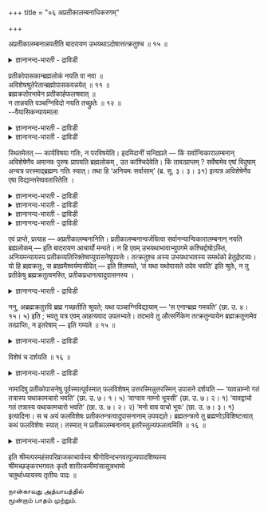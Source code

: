 +++
title = "०६ अप्रतीकालम्बनाधिकरणम्"

+++

अप्रतीकालम्बनान्नयतीति बादरायण उभयथाऽदोषात्तत्क्रतुश्च ॥ १५ ॥  
<details><summary>ज्ञानानन्द-भारती - द्राविडी</summary>

अप्रदीगालम्बनान्नयदीदि पादरायण उबयदाअदोषात्तत्क्रदुच्च ॥ १५ ॥
</details>

प्रतीकोपासकान्ब्रह्मलोकं नयति वा नवा ॥  
अविशेषश्रुतेरेतान्ब्रह्मोपासकवन्नयेत् ॥ ११ ॥  
ब्रह्मक्रतोरभावेन प्रतीकार्हफलश्रवात् ॥  
न तान्नयति पञ्चग्निविदो नयति तच्छ्रुतेः ॥ १२ ॥  
--वैयासिकन्यायमाला

<details><summary>ज्ञानानन्द-भारती - द्राविडी</summary>

पिरदीगत्तै उबासिक्किऱवर्गळै पिरह्मलोगम् कॊण्डु पोगिऱाऩा? अल्लदु
किडैयादा? वित्यासप् पडुत्ति सुरुदियिल्लादबडियाल्, पिरह्मत्तै उबासिक्
किऱवर्गळैप् पोलवे, इवर्गळैयुम् कॊण्डु पोवाऩ्।
</details>

<details><summary>ज्ञानानन्द-भारती - द्राविडी</summary>

पिरह्मम् ऎऩ्ऱ पावऩैयिल्लाददिऩालुम्, पिरदीगङ्ग ळुक्कुत् तक्कबडि पलऩ्गळ्
सॊल्लियिरुप्पदालुम्, अवर्गळै कॊण्डु पोवदिल्लै। पञ्जाक्ऩियऱिन्दवर्गळै
कॊण्डु पोगिऱाऩ्, अदऱ्कु सुरुदियिरुप्पदाल्।
</details>

स्थितमेतत् — कार्यविषया गतिः, न परविषयेति। इदमिदानीं सन्दिह्यते — किं
सर्वान्विकारालम्बनान् अविशेषेणैव अमानवः पुरुषः प्रापयति ब्रह्मलोकम् , उत
कांश्चिदेवेति। किं तावत्प्राप्तम् ? सर्वेषामेव एषां विदुषाम् अन्यत्र
परस्माद्ब्रह्मणः गतिः स्यात्। तथा हि ‘अनियमः सर्वासाम्’ (ब्र. सू. ३।
३। ३१) इत्यत्र अविशेषेणैव एषा विद्यान्तरेष्ववतारितेति ।

<details><summary>ज्ञानानन्द-भारती - द्राविडी</summary>

(अमाऩव पुरुषऩ् उबासगर्गळै पिरह्मलो कत्तिऱ्कु अऴैत्तुच् चॆल्गिऱाऩ् ऎऩ्ऱु
कूऱप्पट्टदु। इदिल् पिरदीगोबासगर्गळ्, पिरह्मोबासगर्गळ् ऎल्लो रैयुम्
पिरह्मलोगत्तिऱ्कु अऴैत्तुच्चॆल्गिऱाऩा, अल्लदु
पिरदीगोबासगर्गळैविट्टुविट्टु पिरह्मो पासगर्गळै मट्टुम् अऴैत्तुच्
चॆल्गिऱाऩा ऎऩ्ऱु सन्देहम्। सुरुदियिल् पॊदुवागच् चॊल्लियिरुप्पदाल् ऎल्ला
उबासगर्गळैयुम् अऴैत्तुच् चॆल्गिऱाऩ् ऎऩ्ऱु पूर्वबक्षम्।
</details>

<details><summary>ज्ञानानन्द-भारती - द्राविडी</summary>

तत्क्रदु न्यायप्पडि प्रह्मत्तै उबासिक्किऱवऩ् ताऩ् पिरह्मलोगम्
सॆल्लमुडियुम्। पिरदीगोबासगऩ् पिरह्मलोगम् सॆल्लमुडियादु। पिरदीगोबासगऩ्
अर्सिरादि मार्गत्तिल् सॆऩ्ऱालुम् वित्युत्लोगंवरै ताऩ् सॆल्वाऩ्
पिरह्मलोगम् सॆल्लमाट्टाऩ्। पिरह् मोबासगऩैत्ताऩ् पिरह्मलोगत्तिऱ्कु
अऴैत्तुच् चॆल्वाऩ्। पिरदीगोबासऩत्तिल् अन्दन्द पिरदीगत्तिऱ्कुत् तक्कबडि
पलऩिल् तारदम्यम् उण्डु। पिरह्मोबासऩ पलऩिल् तारदम्यम् किडैयादु।
पञ्जाक्ऩिवित्यैयिल् पिरह्मोबासऩमिल्लाविट्टालुम् तऩिप्पट्ट विदि
इरुप्पदाल् अङ्गु मट्टुम् पिरह्मलोग पलऩ् उण्डु ऎऩ्ऱु सित्तान्दम्।)
</details>

<details><summary>ज्ञानानन्द-भारती - द्राविडी</summary>

कदि ऎऩ्बदु कार्य पिरह्म विषयम्, परबिरह्म विषयमिल्लैयॆऩ्ऱु
एऱ्पट्टुविट्टदु। इप्पॊऴुदु कार्यत्तै अवलम्बिक्किऱ ऎल्लारैयुमे
वित्यासमऩ्ऩियिल् अमाऩवबुरुषऩ् पिरह्मलोगम् कॊण्डु पोय् सेर्क्किऱाऩा?
अल्लदु सिलर्गळैत्ताऩा? ऎऩ्ऱ इदु सन्देहिक्कप्पडुगिऱदु।
</details>

<details><summary>ज्ञानानन्द-भारती - द्राविडी</summary>

पूर्वबक्षम्: ऎदु नियायम्? परबिरह्मत्तैत्तविर वेऱु उबासगर्गळ्
ऎल्लोरुक्कुमे कदि इरुक्कुम्। अप्पडिये “ऎल्लावऱ्ऱिऱ्कुम् नियममऩ्ऩियिल्"
(सूत्रम् III ३-३१) ऎऩ्ऱ विडत्तिल् विसेषमिल्लामले वेऱु उबासऩै विषयमागवुम्
इन्द कदि सॊल्लप् पट्टिरुक्किऱदे।
</details>

एवं प्राप्ते, प्रत्याह — अप्रतीकालम्बनानिति। प्रतीकालम्बनान्वर्जयित्वा
सर्वानन्यान्विकारालम्बनान् नयति ब्रह्मलोकम् — इति बादरायण आचार्यो
मन्यते। न हि एवम् उभयथाभावाभ्युपगमे कश्चिद्दोषोऽस्ति, अनियमन्यायस्य
प्रतीकव्यतिरिक्तेष्वप्युपासनेषूपपत्तेः। तत्क्रतुश्च अस्य उभयथाभावस्य
समर्थको हेतुर्द्रष्टव्यः। यो हि ब्रह्मक्रतुः, स ब्राह्ममैश्वर्यमासीदेत्
— इति श्लिष्यते, ‘तं यथा यथोपासते तदेव भवति’ इति श्रुतेः, न तु प्रतीकेषु
ब्रह्मक्रतुत्वमस्ति, प्रतीकप्रधानत्वादुपासनस्य ।

<details><summary>ज्ञानानन्द-भारती - द्राविडी</summary>

सित्तान्दम्: इप्पडि वरुम्बोदु पदिल् सॊल् किऱार्: "पिरदीगत्तै
अवलम्बिक्कादवर्गळै" ऎऩ्ऱु। पिरदीगत्तै अवलम्बिक्किऱवर्गळै विलक्किविट्टु,
कार्यत्तै अवलम्बिक्कुम् मऱ्ऱ ऎल्लारैयुम् पिरह्म लोगम् अऴैत्तुच्
चॆल्गिऱाऩ् ऎऩ्ऱु पादरायण आसार्यार् ऎण्णुगिऱार्। इव्विदम् इरण्डु
विदमागवुमि रुक्किऱदॆऩ्ऱु ऒप्पुक्कॊळ्वदिऩाल् ऎव्विद तोषमुम् किडैयादल्लवा?
नियममिल्लै ऎऩ्ऱ नियायत्तिऱ्कु पिरदीगत्तै तविर वेऱु उबासऩै कळिलेये
पॊरुन्दुमाऩदिऩाल्। इन्द इरण्डुविदमा यिरुप्पदऱ्कु “अदऩ् ऎण्णम्” ऎऩ्बदुम्
समर्त्तऩम् सॆय्यक्कूडिय कारणमॆऩ्ऱु अऱियवेण्डुम्। 'अदै ऎप्पडि ऎप्पडि
उबासिक्किऱाऩो अदागवे आगिऱाऩ्' ऎऩ्ऱ सुरुदिप्पडि ऎवऩ् पिरह्मत्तैये ऎण्णिक्
कॊण्डिरुक्किऱाऩो अवऩ् पिरह्मत्तिऩ् ऐसुवर्यत्तै अडैवाऩ् ऎऩ्बदु
पॊरुन्दुम्। पिरदीगङ्गळिलो पिरह्म त्याऩमिल्लै, अन्द उबासऩैयिल
पिरदीगत्तिऱ्के पिरादाऩ्यमिरुप्पदाल्।
</details>

ननु, अब्रह्मक्रतुरपि ब्रह्म गच्छतीति श्रूयते; यथा पञ्चाग्निविद्यायाम् —
‘स एनान्ब्रह्म गमयति’ (छा. उ. ४। १५। ५) इति ; भवतु यत्र एवम् आहत्यवाद
उपलभ्यते। तदभावे तु औत्सर्गिकेण तत्क्रतुन्यायेन ब्रह्मक्रतूनामेव
तत्प्राप्तिः, न इतरेषाम् — इति गम्यते ॥ १५ ॥

<details><summary>ज्ञानानन्द-भारती - द्राविडी</summary>

पिरह्मत्तै ऎण्णादवऩ्गूड पिरह्मत्तै अडैगिऱाऩ् ऎऩ्ऱु पञ्जाक्ऩि वित्यैयिल्
‘अवऩ् इवर्गळै पिरह्मत्तै अडैविक्किऱाऩ्' (सान्। IV १५-५) ऎऩ्ऱु
सॊल्लप्पट्टिरुक्किऱदे? ऎऩ्ऱाल् ऎन्दविडत्तिल् इव्विदम् तऩियाऩ उबदेसम्
सॊल्लप्पट्टिरुक्किऱदो, अङ्गु अप्पडियिरुक्कट्टुम्। अप्पडियिल्लादबोदु
पॊदुवा युळ्ळ “अदऩ् ऎण्णम्” ऎऩऱ नियायप्पडि पिरह्मत् तिल्
ऎण्णमुळ्ळवर्गळुक्कुत्ताऩ् पिरह्मत्तै अडैदल्, मऱ्ऱवर्गळुक्कु इल्लैयॆऩ्ऱु
तॆरिगिऱदु।
</details>

विशेषं च दर्शयति ॥ १६ ॥  
<details><summary>ज्ञानानन्द-भारती - द्राविडी</summary>

विसे षम् स तर्सयदि ॥ १६ ॥
</details>

नामादिषु प्रतीकोपासनेषु पूर्वस्मात्पूर्वस्मात् फलविशेषम्
उत्तरस्मिन्नुत्तरस्मिन् उपासने दर्शयति — ‘यावन्नाम्नो गतं तत्रास्य
यथाकामचारो भवति’ (छा. उ. ७। १। ५) ‘वाग्वाव नाम्नो भूयसी’ (छा. उ. ७।
२। १) ‘यावद्वाचो गतं तत्रास्य यथाकामचारो भवति’ (छा. उ. ७। २। २) ‘मनो
वाव वाचो भूयः’ (छा. उ. ७। ३। १) इत्यादिना। स च अयं फलविशेषः
प्रतीकतन्त्रत्वादुपासनानाम् उपपद्यते। ब्रह्मतन्त्रत्वे तु
ब्रह्मणोऽविशिष्टत्वात् कथं फलविशेषः स्यात्। तस्मात् न प्रतीकालम्बनानाम्
इतरैस्तुल्यफलत्वमिति ॥ १६ ॥

<details><summary>ज्ञानानन्द-भारती - द्राविडी</summary>

नामम् मुदलाऩ पिरदीग उबासऩैगळिल् मुऩ् मुऩ् उळ्ळदिलिरुन्दु मेल् मेल् उळ्ळ
उबासऩैगळिल् पलऩिल् विसेषत्तैक् काट्टुगिऱदु। “ऎव्वळवु तूरम् नामत्तिऱ्कु
पोक्कु उण्डो अङ्गे इवऩुक्कु इष्टप्पडि सञ्जारम् उण्डु" (सान्। VII १-५)
ऎऩ्ऱु, “वाक् नामत्तैविड पॆरिदल्लवा?" (VII२-१) "ऎव्वळवु तूरम्
वाक्कुक्कुप् पोक्कुउण्डो अङ्गे इवऩुक्कु इष्टप्पडि सञ्जारम् उण्डु" (सान्
VII-२-२) "मऩसो वाक्कैविड पॆरिदु" (VII-३-१) ऎऩ्बदु मुदलाऩदिऩाल्। इन्द
पलऩिलुळ्ळ विसेषम् उबासऩैगळ् पिरदीगत् तिऱ्कु कट्टुप्पट्टिरुप्पदाल्
पॊरुन्दक्कूडियदे। पिरह् मत्तैप् पॊरुत्तिरुन्दालो, पिरह्मत्तिऱ्कु विसेष
मिल्लाददिऩाल् पलऩिल् विसेषम् ऎप्पडि इरुक्क मुडियुम्? आगैयाल् पिरदीगत्तै
अवलम्बिक्किऱवर् कळुक्कु मऱ्ऱवर्गळुडऩ् समाऩमाऩ पलऩैयुडैय तऩ्मै किडैयादु।
</details>

इति श्रीमत्परमहंसपरिव्राजकाचार्यस्य श्रीगोविन्दभगवत्पूज्यपादशिष्यस्य  
श्रीमच्छङ्करभगवतः कृतौ शारीरकमीमांसासूत्रभाष्ये  
चतुर्थाध्यायस्य तृतीयः पादः ॥

நான்காவது அத்யாயத்தில்  
மூன்றாம் பாதம் முற்றும்.
